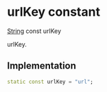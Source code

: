 


# urlKey constant







[String](https://api.flutter.dev/flutter/dart-core/String-class.html) const urlKey
  




<p>urlKey.</p>



## Implementation

```dart
static const urlKey = "url";
```







